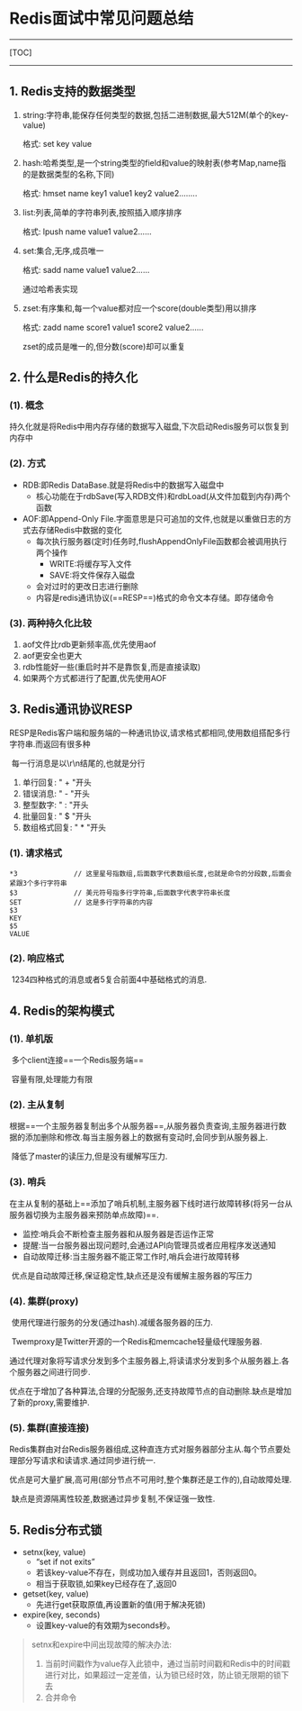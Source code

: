 # Redis面试中常见问题总结

------

[TOC]

------

## 1. Redis支持的数据类型

1.  string:字符串,能保存任何类型的数据,包括二进制数据,最大512M(单个的key-value)

    格式: set key value

1.  hash:哈希类型,是一个string类型的field和value的映射表(参考Map,name指的是数据类型的名称,下同)

    格式: hmset name key1 value1 key2 value2........

1.  list:列表,简单的字符串列表,按照插入顺序排序

    格式: lpush name value1 value2......

1.  set:集合,无序,成员唯一

    格式: sadd name value1 value2......

    通过哈希表实现

1.  zset:有序集和,每一个value都对应一个score(double类型)用以排序

    格式: zadd name score1 value1 score2 value2......

    zset的成员是唯一的,但分数(score)却可以重复

## 2. 什么是Redis的持久化

### (1). 概念

​		持久化就是将Redis中用内存存储的数据写入磁盘,下次启动Redis服务可以恢复到内存中

### (2). 方式

-   RDB:即Redis DataBase.就是将Redis中的数据写入磁盘中
    -   核心功能在于rdbSave(写入RDB文件)和rdbLoad(从文件加载到内存)两个函数
-   AOF:即Append-Only File.字面意思是只可追加的文件,也就是以重做日志的方式去存储Redis中数据的变化
    -   每次执行服务器(定时)任务时,flushAppendOnlyFile函数都会被调用执行两个操作
        -   WRITE:将缓存写入文件
        -   SAVE:将文件保存入磁盘
    -   会对过时的更改日志进行删除
    -   内容是redis通讯协议(==RESP==)格式的命令文本存储。即存储命令

### (3). 两种持久化比较

1.  aof文件比rdb更新频率高,优先使用aof
1.  aof更安全也更大
1.  rdb性能好一些(重启时并不是靠恢复,而是直接读取)
1.  如果两个方式都进行了配置,优先使用AOF

## 3. Redis通讯协议RESP

​		RESP是Redis客户端和服务端的一种通讯协议,请求格式都相同,使用数组搭配多行字符串.而返回有很多种

​		每一行消息是以\r\n结尾的,也就是分行

1.  单行回复: " + "开头
1.  错误消息: " - "开头
1.  整型数字: " : "开头
1.  批量回复: " $ "开头
1.  数组格式回复: " * "开头

### (1). 请求格式

```resp
*3				// 这里星号指数组,后面数字代表数组长度,也就是命令的分段数,后面会紧跟3个多行字符串
$3				// 美元符号指多行字符串,后面数字代表字符串长度
SET				// 这是多行字符串的内容
$3
KEY
$5
VALUE
```

### (2). 响应格式

​		1234四种格式的消息或者5复合前面4中基础格式的消息.

## 4. Redis的架构模式

### (1). 单机版

​		多个client连接==一个Redis服务端==

​		容量有限,处理能力有限

### (2). 主从复制

​		根据==一个主服务器复制出多个从服务器==,从服务器负责查询,主服务器进行数据的添加删除和修改.每当主服务器上的数据有变动时,会同步到从服务器上.

​		降低了master的读压力,但是没有缓解写压力.

### (3). 哨兵

​		在主从复制的基础上==添加了哨兵机制,主服务器下线时进行故障转移(将另一台从服务器切换为主服务器来预防单点故障)==.

-   监控:哨兵会不断检查主服务器和从服务器是否运作正常
-   提醒:当一台服务器出现问题时,会通过API向管理员或者应用程序发送通知
-   自动故障迁移:当主服务器不能正常工作时,哨兵会进行故障转移

​		优点是自动故障迁移,保证稳定性,缺点还是没有缓解主服务器的写压力

### (4). 集群(proxy)

​		使用代理进行服务的分发(通过hash).减缓各服务器的压力.

​		Twemproxy是Twitter开源的一个Redis和memcache轻量级代理服务器.

​		通过代理对象将写请求分发到多个主服务器上,将读请求分发到多个从服务器上.各个服务器之间进行同步.

​		优点在于增加了各种算法,合理的分配服务,还支持故障节点的自动删除.缺点是增加了新的proxy,需要维护.

### (5). 集群(直接连接)

​		Redis集群由对台Redis服务器组成,这种直连方式对服务器部分主从.每个节点要处理部分写请求和读请求.通过同步进行统一.

​		优点是可大量扩展,高可用(部分节点不可用时,整个集群还是工作的),自动故障处理.

​		缺点是资源隔离性较差,数据通过异步复制,不保证强一致性.

## 5. Redis分布式锁

-   setnx(key, value)
    -   “set if not exits”
    -   若该key-value不存在，则成功加入缓存并且返回1，否则返回0。
    -   相当于获取锁,如果key已经存在了,返回0
-   getset(key, value)
    -   先进行get获取原值,再设置新的值(用于解决死锁)
-   expire(key, seconds)
    -   设置key-value的有效期为seconds秒。

>    setnx和expire中间出现故障的解决办法:
>
>   1.  当前时间戳作为value存入此锁中，通过当前时间戳和Redis中的时间戳进行对比，如果超过一定差值，认为锁已经时效，防止锁无限期的锁下去
>   1.  合并命令